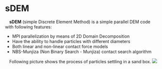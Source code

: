 # sDEM
&emsp;**sDEM** (simple Discrete Element Method) is a simple parallel DEM code with following features:

* MPI parallelization by means of 2D Domain Decomposition
* Have the ability to handle particles with different diameters
* Both linear and non-linear contact force models
* NBS-Munjiza (Non Binary Search - Munjiza) contact search algorithm

&emsp;Following picture shows the process of particles settling in a sand box.
![](doc/sandbox.gif)
